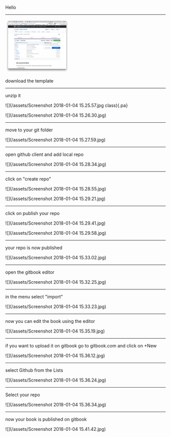 
Hello

---

<img src="/assets/Screenshot 2018-01-04 15.23.26.jpg" alt="Drawing" style="width: 200px;"/>

download the template

---

unzip it

![](/assets/Screenshot 2018-01-04 15.25.57.jpg class){.pa}

![](/assets/Screenshot 2018-01-04 15.26.30.jpg)

---

 move to your git folder

[]()![](/assets/Screenshot 2018-01-04 15.27.59.jpg)

---


 open github client and add local repo

![](/assets/Screenshot 2018-01-04 15.28.34.jpg)

---

 click on "create repo"

![](/assets/Screenshot 2018-01-04 15.28.55.jpg)

![](/assets/Screenshot 2018-01-04 15.29.21.jpg)


---

 click on publish your repo

![](/assets/Screenshot 2018-01-04 15.29.41.jpg)

![](/assets/Screenshot 2018-01-04 15.29.58.jpg)


---

 your repo is now published

![](/assets/Screenshot 2018-01-04 15.33.02.jpg)


---

 open the gitbook editor

![](/assets/Screenshot 2018-01-04 15.32.25.jpg)


---

 in the menu select "import"

![](/assets/Screenshot 2018-01-04 15.33.23.jpg)


---

 now you can edit the book using the editor

![](/assets/Screenshot 2018-01-04 15.35.19.jpg)


---

 if you want to upload it on gitbook go to gitbook.com and click on +New

![](/assets/Screenshot 2018-01-04 15.36.12.jpg)


---

 select Github from the Lists

![](/assets/Screenshot 2018-01-04 15.36.24.jpg)


---

Select your repo

![](/assets/Screenshot 2018-01-04 15.36.34.jpg)


---

 now your book is published on gitbook

![](/assets/Screenshot 2018-01-04 15.41.42.jpg)
